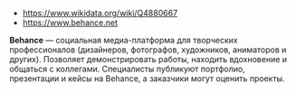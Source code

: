 * https://www.wikidata.org/wiki/Q4880667
* https://www.behance.net

**Behance** — социальная медиа-платформа для творческих профессионалов (дизайнеров, фотографов, художников, аниматоров и других). Позволяет демонстрировать работы, находить вдохновение и общаться с коллегами. Специалисты публикуют портфолио, презентации и кейсы на Behance, а заказчики могут оценить проекты.